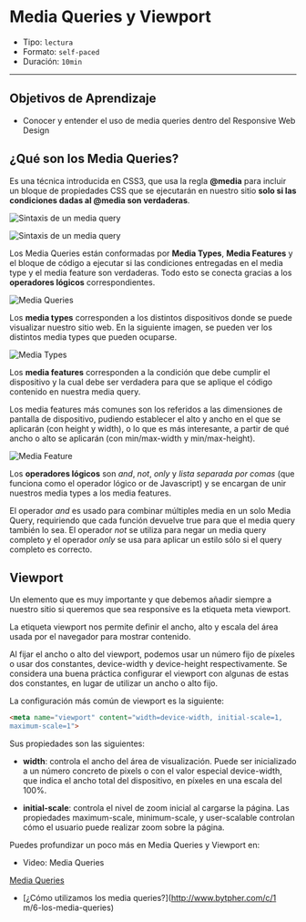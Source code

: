 # Media Queries y Viewport

- Tipo: `lectura`
- Formato: `self-paced`
- Duración: `10min`

***

## Objetivos de Aprendizaje

- Conocer y entender el uso de media queries dentro del Responsive Web Design

## ¿Qué son los Media Queries?

Es una técnica introducida en CSS3, que usa la regla **@media** para incluir un
bloque de propiedades CSS que se ejecutarán en nuestro sitio **solo si las
condiciones dadas al @media son verdaderas**.

![Sintaxis de un media query](http://ptgmedia.pearsoncmg.com/images/chap4_9780321888938/elementLinks/0429b.jpg)

![Sintaxis de un media query](http://ptgmedia.pearsoncmg.com/images/chap4_9780321888938/elementLinks/0429b.jpg "Sintaxis de un media query")

Los Media Queries están conformadas por **Media Types**, **Media Features**
y el bloque de código a ejecutar si las condiciones entregadas en el media
type y el media feature son verdaderas. Todo esto se conecta gracias a los 
**operadores lógicos** correspondientes.

![Media Queries](https://internetingishard.com/html-and-css/responsive-design/media-query-terms-137d06.png)

Los **media types** corresponden a los distintos dispositivos donde se puede
visualizar nuestro sitio web. En la siguiente imagen, se pueden ver los
distintos media types que pueden ocuparse.

![Media Types](https://cdn-images-1.medium.com/max/800/1*5hk74pisbfEcsujBYEa1Mw.png)

Los **media features** corresponden a la condición que debe cumplir el
dispositivo y la cual debe ser verdadera para que se aplique el código contenido
en nuestra media query.

Los media features más comunes son los referidos a las dimensiones de pantalla de 
dispositivo, pudiendo establecer el alto y ancho en el que se aplicarán (con height 
y width), o lo que es más interesante, a partir de qué ancho o alto se aplicarán 
(con min/max-width y min/max-height).

![Media Feature](https://github.com/Laboratoria/curricula-js/blob/40a7995144b1a8e93887180484ae5a1d882fb435/04-social-network/00-rwd/02-media-queries/media_feature.png?raw=true)

Los **operadores lógicos** son *and*, *not*, *only* y *lista separada por comas*
(que funciona como el operador lógico or de Javascript) y se encargan de unir
nuestros media types a los media features.

El operador *and* es usado para combinar múltiples media en un solo Media Query,
requiriendo que cada función devuelve true para que el media query también lo
sea. El operador *not* se utiliza para negar un media query completo y el
operador *only* se usa para aplicar un estilo sólo si el query completo es
correcto.

## Viewport

Un elemento que es muy importante y que debemos añadir siempre a nuestro sitio
si queremos que sea responsive es la etiqueta meta viewport.

La etiqueta viewport nos permite definir el ancho, alto y escala del área usada
por el navegador para mostrar contenido.

Al fijar el ancho o alto del viewport, podemos usar un número fijo de píxeles o
usar dos constantes, device-width y device-height respectivamente. Se considera
una buena práctica configurar el viewport con algunas de estas dos constantes,
en lugar de utilizar un ancho o alto fijo.

La configuración más común de viewport es la siguiente:

```html
<meta name="viewport" content="width=device-width, initial-scale=1,
maximum-scale=1">
```

Sus propiedades son las siguientes:

- **width**: controla el ancho del área de visualización. Puede ser inicializado
  a un número concreto de pixels o con el valor especial device-width, que
  indica el ancho total del dispositivo, en píxeles en una escala del 100%.

- **initial-scale**: controla el nivel de zoom inicial al cargarse la página.
  Las propiedades maximum-scale, minimum-scale, y user-scalable controlan cómo
  el usuario puede realizar zoom sobre la página.

Puedes profundizar un poco más en Media Queries y Viewport en:

- Video: Media Queries

[Media Queries](https://www.youtube.com/watch?v=VWL7I71pU2A)

- [¿Cómo utilizamos los media queries?](http://www.bytpher.com/c/1
m/6-los-media-queries)